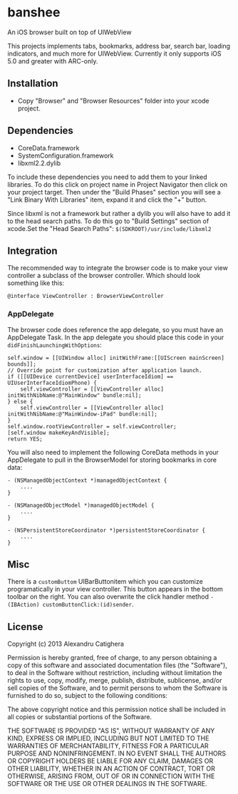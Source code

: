 banshee
=======

An iOS browser built on top of UIWebView

This projects implements tabs, bookmarks, address bar, search bar, loading indicators, and much more for UIWebView. Currently it only supports iOS 5.0 and greater with ARC-only.  

## Installation

* Copy "Browser" and "Browser Resources" folder into your xcode project.


## Dependencies

* CoreData.framework
* SystemConfiguration.framework
* libxml2.2.dylib

To include these dependencies you need to add them to your linked libraries. To do this click on project name in Project Navigator then click on your project target. Then under the "Build Phases" section you will see a "Link Binary With Libraries" item, expand it and click the "+" button.

Since libxml is not a framework but rather a dylib you will also have to add it to the head search paths. To do this go to "Build Settings" section of xcode.Set the "Head Search Paths": `$(SDKROOT)/usr/include/libxml2`


## Integration

The recommended way to integrate the browser code is to make your view controller a subclass of the browser controller. Which should look something like this:

    @interface ViewController : BrowserViewController


### AppDelegate

The browser code does reference the app delegate, so you must have an AppDelegate Task. In the app delegate you should place this code in your `didFinishLaunchingWithOptions`:

    self.window = [[UIWindow alloc] initWithFrame:[[UIScreen mainScreen] bounds]];
    // Override point for customization after application launch.
    if ([[UIDevice currentDevice] userInterfaceIdiom] == UIUserInterfaceIdiomPhone) {
        self.viewController = [[ViewController alloc] initWithNibName:@"MainWindow" bundle:nil];
    } else {
        self.viewController = [[ViewController alloc] initWithNibName:@"MainWindow-iPad" bundle:nil];
    }
    self.window.rootViewController = self.viewController;
    [self.window makeKeyAndVisible];
    return YES;
    
You will also need to implement the following CoreData methods in your AppDelegate to pull in the BrowserModel for storing bookmarks in core data:
    
    - (NSManagedObjectContext *)managedObjectContext {
        ....
    }

    - (NSManagedObjectModel *)managedObjectModel {
        ....
    }

    - (NSPersistentStoreCoordinator *)persistentStoreCoordinator {
        ....
    }

## Misc

  There is a `customButtom` UIBarButtonitem which you can customize programatically in your view controller. This button appears in the bottom toolbar on the right. You can also overwrite the click handler method `-(IBAction) customButtonClick:(id)sender`.


## License

Copyright (c) 2013 Alexandru Catighera

Permission is hereby granted, free of charge, to any person
obtaining a copy of this software and associated documentation
files (the "Software"), to deal in the Software without
restriction, including without limitation the rights to use,
copy, modify, merge, publish, distribute, sublicense, and/or sell
copies of the Software, and to permit persons to whom the
Software is furnished to do so, subject to the following
conditions:

The above copyright notice and this permission notice shall be
included in all copies or substantial portions of the Software.

THE SOFTWARE IS PROVIDED "AS IS", WITHOUT WARRANTY OF ANY KIND,
EXPRESS OR IMPLIED, INCLUDING BUT NOT LIMITED TO THE WARRANTIES
OF MERCHANTABILITY, FITNESS FOR A PARTICULAR PURPOSE AND
NONINFRINGEMENT. IN NO EVENT SHALL THE AUTHORS OR COPYRIGHT
HOLDERS BE LIABLE FOR ANY CLAIM, DAMAGES OR OTHER LIABILITY,
WHETHER IN AN ACTION OF CONTRACT, TORT OR OTHERWISE, ARISING
FROM, OUT OF OR IN CONNECTION WITH THE SOFTWARE OR THE USE OR
OTHER DEALINGS IN THE SOFTWARE.
